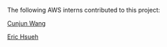 The following AWS interns contributed to this project:

[Cunjun Wang](https://github.com/CunjunWang)

[Eric Hsueh](https://github.com/erichsueh3)
